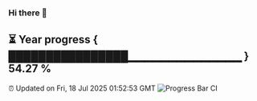 ### Hi there 👋
⏳ Year progress { ████████████████▁▁▁▁▁▁▁▁▁▁▁▁▁▁ } 54.27 %
---
⏰ Updated on Fri, 18 Jul 2025 01:52:53 GMT
![Progress Bar CI](https://github.com/liununu/liununu/workflows/Progress%20Bar%20CI/badge.svg)
